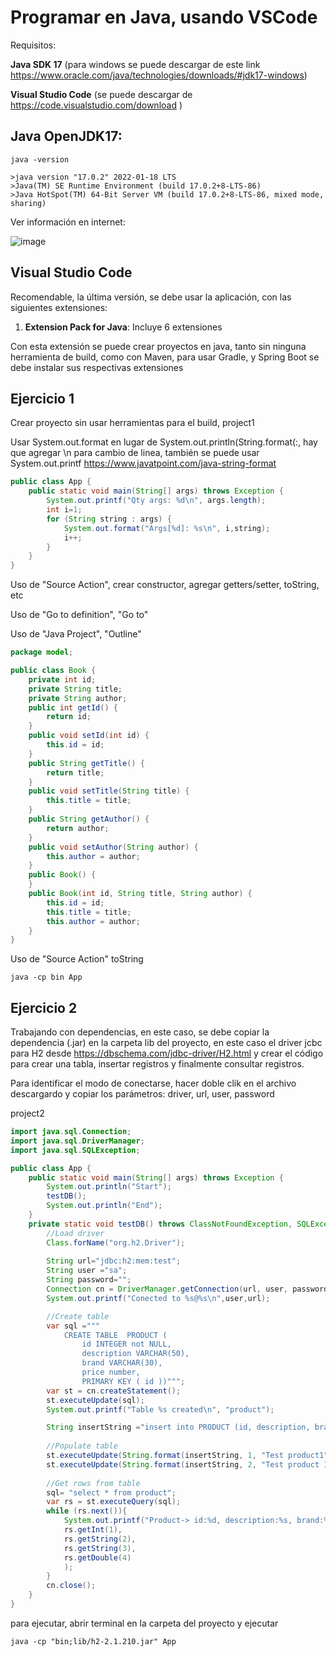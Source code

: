 # Programar en Java, usando VSCode

Requisitos:

**Java SDK 17** (para windows se puede descargar de este link https://www.oracle.com/java/technologies/downloads/#jdk17-windows)

**Visual Studio Code** (se puede descargar de https://code.visualstudio.com/download )

## Java OpenJDK17:
```
java -version
```

```
>java version "17.0.2" 2022-01-18 LTS
>Java(TM) SE Runtime Environment (build 17.0.2+8-LTS-86)
>Java HotSpot(TM) 64-Bit Server VM (build 17.0.2+8-LTS-86, mixed mode, sharing)
```
Ver información en internet:

![image](https://user-images.githubusercontent.com/40076595/169920537-6863e0bb-fd5c-4ccf-bffc-f819957c2f75.png)


## Visual Studio Code

Recomendable, la última versión, se debe usar la aplicación, con las siguientes extensiones:

1. **Extension Pack for Java**: Incluye 6 extensiones

Con esta extensión se puede crear proyectos en java, tanto sin ninguna herramienta de build, como con Maven, para usar Gradle, y Spring Boot se debe instalar sus respectivas extensiones


## Ejercicio 1

Crear proyecto sin usar herramientas para el build, project1

Usar System.out.format en lugar de System.out.println(String.format(:, hay que agregar \n para cambio de linea, también se puede usar System.out.printf https://www.javatpoint.com/java-string-format

```java
public class App {
    public static void main(String[] args) throws Exception {
        System.out.printf("Qty args: %d\n", args.length);
        int i=1;
        for (String string : args) {
            System.out.format("Args[%d]: %s\n", i,string);
            i++;
        }
    }
}
```

Uso de "Source Action", crear constructor, agregar getters/setter, toString, etc

Uso de "Go to definition", "Go to"

Uso de "Java Project", "Outline"

```java
package model;

public class Book {
    private int id;
    private String title;
    private String author;
    public int getId() {
        return id;
    }
    public void setId(int id) {
        this.id = id;
    }
    public String getTitle() {
        return title;
    }
    public void setTitle(String title) {
        this.title = title;
    }
    public String getAuthor() {
        return author;
    }
    public void setAuthor(String author) {
        this.author = author;
    }
    public Book() {
    }
    public Book(int id, String title, String author) {
        this.id = id;
        this.title = title;
        this.author = author;
    }
}
```

Uso de "Source Action" toString 

```console
java -cp bin App
```
## Ejercicio 2
Trabajando con dependencias, en este caso, se debe copiar la dependencia (.jar) en la carpeta lib del proyecto, en este caso el driver jcbc para H2 desde https://dbschema.com/jdbc-driver/H2.html y crear el código para crear una tabla, insertar registros y finalmente consultar registros.

Para identificar el modo de conectarse, hacer doble clik en el archivo descargardo y copiar los parámetros: driver, url, user, password

project2
   
```java
import java.sql.Connection;
import java.sql.DriverManager;
import java.sql.SQLException;

public class App {
    public static void main(String[] args) throws Exception {
        System.out.println("Start");
        testDB();
        System.out.println("End");
    }
    private static void testDB() throws ClassNotFoundException, SQLException{
        //Load driver
        Class.forName("org.h2.Driver");
        
        String url="jdbc:h2:mem:test";
        String user ="sa";
        String password="";
        Connection cn = DriverManager.getConnection(url, user, password);
        System.out.printf("Conected to %s@%s\n",user,url);

        //Create table
        var sql ="""
            CREATE TABLE  PRODUCT (
                id INTEGER not NULL, 
                description VARCHAR(50),   
                brand VARCHAR(30), 
                price number, 
                PRIMARY KEY ( id ))""";     
        var st = cn.createStatement();
        st.executeUpdate(sql);
        System.out.printf("Table %s created\n", "product");

        String insertString ="insert into PRODUCT (id, description, brand, price) values ('%s','%s','%s',%f)";
        
        //Populate table
        st.executeUpdate(String.format(insertString, 1, "Test product1", "Acme", 100.98));
        st.executeUpdate(String.format(insertString, 2, "Test product 1","TNT",1786.0));
        
        //Get rows from table
        sql= "select * from product";
        var rs = st.executeQuery(sql);
        while (rs.next()){
            System.out.printf("Product-> id:%d, description:%s, brand:%s, price: %.2f\n",
            rs.getInt(1),
            rs.getString(2),
            rs.getString(3),
            rs.getDouble(4)
            );
        }
        cn.close();
    }
}
```
para ejecutar, abrir terminal en la carpeta del proyecto y ejecutar

```console
java -cp "bin;lib/h2-2.1.210.jar" App
```
